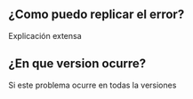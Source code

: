 ## ¿Como puedo replicar el error?
Explicación extensa
## ¿En que version ocurre?
Si este problema ocurre en todas la versiones
